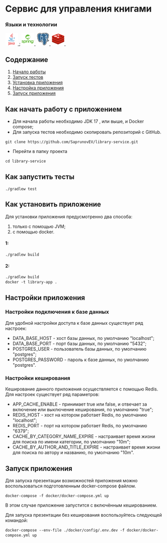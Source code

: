 # Сервис для управления книгами

### Языки и технологии
<div>
    <a href="https://www.java.com/"><img src="https://github.com/devicons/devicon/blob/master/icons/java/java-original-wordmark.svg" title="Java" alt="Java" width="40" height="40"/>&nbsp</a>;
    <a href="https://spring.io/"><img src="https://github.com/devicons/devicon/blob/master/icons/spring/spring-original-wordmark.svg" title="Spring" alt="Spring" width="40" height="40"/>&nbsp;</a>
    <a href="https://www.postgresql.org/"><img src="https://github.com/devicons/devicon/blob/master/icons/postgresql/postgresql-original.svg" title="Postgres" alt="Postgres" width="40" height="40"/>&nbsp;</a>
    <a href="https://redis.io/"><img src="https://github.com/devicons/devicon/blob/master/icons/redis/redis-original.svg" title="Redis" alt="Redis" width="40" height="40"/>&nbsp;</a>
</div>

## Содержание
1. [Начало работы](#start)
2. [Запуск тестов](#tests)
3. [Установка приложения](#install)
4. [Настройка приложения](#properties)
5. [Запуск приложения](#bootstrup)

## <a id="start"> Как начать работу с приложением</a>

* Для начала работы необходимо JDK 17 , или выше, и Docker compose;
* Для запуска тестов необходимо скопировать репозиторий с GitHub.
~~~Shell
git clone https://github.com/SaprunovEV/library-service.git
~~~
* Перейти в папку проекта
~~~Shell
cd library-service
~~~

## <a id="tests">Как запустить тесты</a>
```shell
./gradlew test
```

## <a id="install">Как установить приложение</a>
Для установки приложения предусмотренно два способа:
1. только с помощью JVM;
2. с помощью docker.

#### 1:
```shell
./gradlew build
```
#### 2:
```shell
./gradlew build
docker -t library-app .
```
## <a id="properties">Настройки приложения</a>

### Настройки подключения к базе данных

Для удобной настройки доступа к базе данных существует ряд настроек:
* DATA_BASE_HOST - хост базы данных, по умолчанию "localhost";
* DATA_BASE_PORT - порт базы данных, по умолчанию "5432";
* POSTGRES_USER - пользователь базы данных, по умолчанию "postgres";
* POSTGRES_PASSWORD - пароль к базе данных, по умолчанию "postgres".

### Настройки кеширования

Кеширование данного приложения осуществляется с помощью Redis. Для настроек существует ряд параметров:
* APP_CACHE_ENABLE - принимает true или false, и отвечает за включение или выключение кеширования, по умолчанию "true";
* REDIS_HOST - хост на котором работает Redis, по умолчанию "localhost";
* REDIS_PORT - порт на котором работает Redis, по умолчанию "6379";
* CACHE_BY_CATEGORY_NAME_EXPIRE - настраивает время жизни для поиска по имени категории, по умолчанию "10m";
* CACHE_BY_AUTHOR_AND_TITLE_EXPIRE - настраивает время жизни для поиска по автору и названию, по умолчанию "10m".


## <a id="bootstrup">Запуск приложения</a>

Для запуска презентации возможностей приложения можно воспользоваться подготовленным docker-compose файлом.
```shell
docker-compose -f docker/docker-compose.yml up
```
В этом случае приложение запустится с включённым кешированием.

Для запуска презентации без кеширования воспользуйтесь следующей командой:
```shell
docker-compose --env-file ./docker/config/.env.dev -f docker/docker-compose.yml up
```
